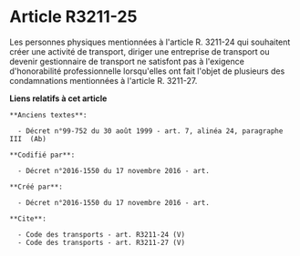 # Article R3211-25

Les personnes physiques mentionnées à l'article R. 3211-24 qui souhaitent créer une activité de transport, diriger une
entreprise de transport ou devenir gestionnaire de transport ne satisfont pas à l'exigence d'honorabilité professionnelle
lorsqu'elles ont fait l'objet de plusieurs des condamnations mentionnées à l'article R. 3211-27.

**Liens relatifs à cet article**

	**Anciens textes**:

	  - Décret n°99-752 du 30 août 1999 - art. 7, alinéa 24, paragraphe III  (Ab)

	**Codifié par**:

	  - Décret n°2016-1550 du 17 novembre 2016 - art.

	**Créé par**:

	  - Décret n°2016-1550 du 17 novembre 2016 - art.

	**Cite**:

	  - Code des transports - art. R3211-24 (V)
	  - Code des transports - art. R3211-27 (V)

